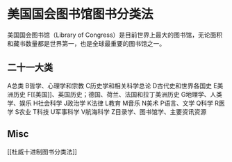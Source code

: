 # 美国国会图书馆图书分类法

美国国会图书馆（Library of Congress）是目前世界上最大的图书馆，无论面积和藏书数量都是世界第一，也是全球最重要的图书馆之一。

## 二十一大类
A总类
B哲学、心理学和宗教
C历史学和相关科学总论
D古代史和世界各国史
E美洲历史
F[[美国]]、英国历史；德国、荷兰、法国和拉丁美洲历史
G地理学、人类学、娱乐
H社会科学
J政治学
K法律
L教育
M音乐
N美术
P语言、文学
Q科学
R医学
S农业
T科技
U军事科学
V航海科学
Z目录学、图书馆学、主要资讯资源





## Misc

[[杜威十进制图书分类法]]


